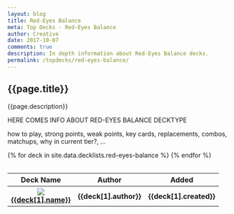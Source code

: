 ```yaml
---
layout: blog
title: Red-Eyes Balance
meta: Top Decks - Red-Eyes Balance
author: Creative
date: 2017-10-07
comments: true
description: In depth information about Red-Eyes Balance decks.
permalink: /topdecks/red-eyes-balance/
---
```


## {{page.title}}

<p class="text-muted"> {{page.description}} </p>

<div>
    <p>HERE COMES INFO ABOUT RED-EYES BALANCE DECKTYPE</p>
    <p>how to play, strong points, weak points, key cards, replacements, combos, matchups, why in current tier?, ...</p>
</div>

<table class="table" style="margin-top: 2rem;" id="topDeckTable">
    <thead>
        <tr>
            <th>Deck Name</th>
            <th>Author</th>
            <th>Added</th>
        </tr>
    </thead>
    <tbody>
        {% for deck in site.data.decklists.red-eyes-balance %}
            <tr>
                <th>
                    <div class="row">
                        <div class="col-lg-1">
                            <div class="thumbnail">
                                <img src="https://yugiohprices.com/api/card_image/{{deck[1].main[0].name}}" class="portrait" />  
                            </div>
                        </div>
                        <div class="col-lg-11">
                            <a href="{{site.url}}/topdecks/red-eyes-balance/{{deck[1].name | downcase | replace: " ", "-" }}">{{deck[1].name}}</a>    
                        </div>
                    </div>
                </th>
                <th>{{deck[1].author}}</th>
                <th>{{deck[1].created}}</th>
            </tr>
        {% endfor %}
    </tbody>
</table>